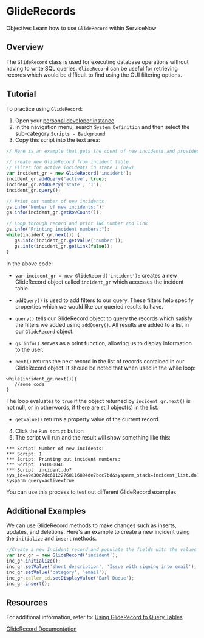 # GlideRecords
Objective: Learn how to use `GlideRecord` within ServiceNow

## Overview
The `GlideRecord` class is used for executing database operations without having to write SQL queries. `GlideRecord` can be useful for retrieving records which would be difficult to find using the GUI filtering options.

## Tutorial
To practice using `GlideRecord`: 
1. Open your [personal developer instance](https://developer.servicenow.com/app.do#!/instance?wu=true)
2. In the navigation menu, search `System Definition` and then select the sub-category `Scripts - Background`
3. Copy this script into the text area:
```javascript
// Here is an example that gets the count of new incidents and provides the INC number & link

// create new GlideRecord from incident table
// Filter for active incidents in state 1 (new)
var incident_gr = new GlideRecord('incident'); 
incident_gr.addQuery('active', true);
incident_gr.addQuery('state', '1'); 
incident_gr.query();

// Print out number of new incidents
gs.info("Number of new incidents:");
gs.info(incident_gr.getRowCount());

// Loop through record and print INC number and link
gs.info("Printing incident numbers:");
while(incident_gr.next()) { 
   gs.info(incident_gr.getValue('number'));
   gs.info(incident_gr.getLink(false));
}
```
In the above code:

- ```var incident_gr = new GlideRecord('incident');``` creates a new GlideRecord object called ```incident_gr``` which accesses the incident table.

- ```addQuery()``` is used to add filters to our query. These filters help specify properties which we would like our queried results to have.

- ```query()``` tells our GlideRecord object to query the records which satisfy the filters we added using ```addQuery()```. All results are added to a list in our ```GlideRecord``` object.

- ```gs.info()``` serves as a print function, allowing us to display information to the user.

- ```next()``` returns the next record in the list of records contained in our GlideRecord object. It should be noted that when used in the while loop:

```
while(incident_gr.next()){
   //some code
}
```
The loop evaluates to ```true``` if the object returned by ```incident_gr.next()``` is not null, or in otherwords, if there are still object(s) in the list.

- ```getValue()``` returns a property value of the current record.

4. Click the `Run script` button
5. The script will run and the result will show something like this: 
``` 
*** Script: Number of new incidents: 
*** Script: 1
*** Script: Printing out incident numbers:
*** Script: INC000046
*** Script: incident.do?sys_id=a9e30c7dc61122760116894de7bcc7bd&sysparm_stack=incident_list.do?sysparm_query=active=true
```

You can use this process to test out different GlideRecord examples

## Additional Examples
We can use GlideRecord methods to make changes such as inserts, updates, and deletions.
Here's an example to create a new incident using the `initialize` and `insert` methods.

``` javascript
//Create a new Incident record and populate the fields with the values below
var inc_gr = new GlideRecord('incident');
inc_gr.initialize();
inc_gr.setValue('short_description', 'Issue with signing into email');
inc_gr.setValue('category', 'email');
inc_gr.caller_id.setDisplayValue('Earl Duque');
inc_gr.insert();
```

## Resources
For additional information, refer to:
[Using GlideRecord to Query Tables](https://docs.servicenow.com/bundle/madrid-application-development/page/script/server-scripting/concept/c_UsingGlideRecordToQueryTables.html)

[GlideRecord Documentation](https://docs.servicenow.com/bundle/madrid-application-development/page/app-store/dev_portal/API_reference/glideRecordScoped/concept/c_GlideRecordScopedAPI.html)
